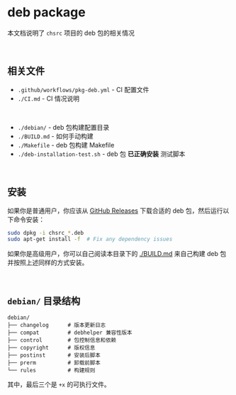 <!-- -----------------------------------------------------------
 ! SPDX-License-Identifier: GFDL-1.3-or-later
 ! -------------------------------------------------------------
 ! Doc Type      : Markdown
 ! Doc Name      : README.md
 ! Doc Authors   : sanchuanhehe <wyihe5520@gmail.com>
 !               |  曾奥然 <ccmywish@qq.com>
 ! Contributors  : Nil Null <nil@null.org>
 !               |
 ! Created On    : <2025-06-14>
 ! Last Modified : <2025-06-16>
 ! ---------------------------------------------------------- -->

# deb package

本文档说明了 `chsrc` 项目的 deb 包的相关情况

<br>

## 相关文件

- `.github/workflows/pkg-deb.yml` - CI 配置文件
- `./CI.md` - CI 情况说明

<wbr>

- `./debian/` - deb 包构建配置目录
- `./BUILD.md` - 如何手动构建
- `./Makefile` - deb 包构建 Makefile
- `./deb-installation-test.sh` - deb 包 **已正确安装** 测试脚本

<br>


## 安装

如果你是普通用户，你应该从 [GitHub Releases](https://github.com/RubyMetric/chsrc/releases) 下载合适的 deb 包，然后运行以下命令安装：

```bash
sudo dpkg -i chsrc_*.deb
sudo apt-get install -f  # Fix any dependency issues
```

如果你是高级用户，你可以自己阅读本目录下的 [./BUILD.md](./BUILD.md) 来自己构建 deb 包并按照上述同样的方式安装。

<br>


## `debian/` 目录结构

```
debian/
├── changelog      # 版本更新日志
├── compat         # debhelper 兼容性版本
├── control        # 包控制信息和依赖
├── copyright      # 版权信息
├── postinst       # 安装后脚本
├── prerm          # 卸载前脚本
└── rules          # 构建规则
```

其中，最后三个是 `+x` 的可执行文件。

<br>
